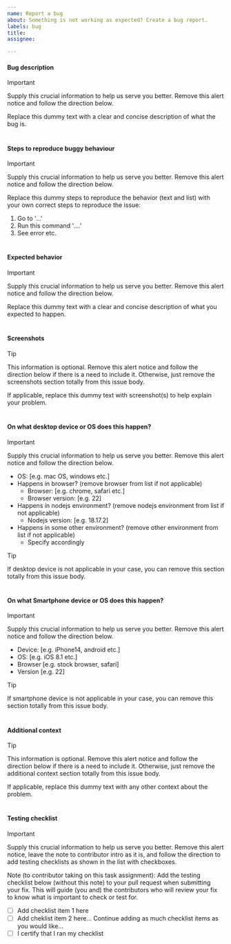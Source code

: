 ```yaml
---
name: Report a bug
about: Something is not working as expected? Create a bug report.
labels: bug
title:
assignee:

---
```


#### Bug description
> [!IMPORTANT]  
> Supply this crucial information to help us serve you better. Remove this alert notice and follow the direction below.

Replace this dummy text with a clear and concise description of what the bug is.

#

#### Steps to reproduce buggy behaviour
> [!IMPORTANT]  
> Supply this crucial information to help us serve you better. Remove this alert notice and follow the direction below.

Replace this dummy steps to reproduce the behavior (text and list) with your own correct steps to reproduce the issue:
1. Go to '...' 
2. Run this command '....'
3. See error etc.

#

#### Expected behavior
> [!IMPORTANT]  
> Supply this crucial information to help us serve you better. Remove this alert notice and follow the direction below.

Replace this dummy text with a clear and concise description of what you expected to happen.

#

#### Screenshots
> [!TIP]  
> This information is optional. Remove this alert notice and follow the direction below if there is a need to include it. Otherwise, just remove the screenshots section totally from this issue body.

If applicable, replace this dummy text with screenshot(s) to help explain your problem.

#

#### On what desktop device or OS does this happen?
> [!IMPORTANT]  
> Supply this crucial information to help us serve you better. Remove this alert notice and follow the direction below.

- OS: [e.g. mac OS, windows etc.]
- Happens in browser? (remove browser from list if not applicable)
  - Browser: [e.g. chrome, safari etc.]
  - Browser version: [e.g. 22]
- Happens in nodejs environment? (remove nodejs environment from list if not applicable)
  - Nodejs version: [e.g. 18.17.2]
- Happens in some other environment? (remove other environment from list if not applicable)
  - Specify accordingly
 
> [!TIP]  
> If desktop device is not applicable in your case, you can remove this section totally from this issue body.

#

#### On what Smartphone device or OS does this happen?
> [!IMPORTANT]  
> Supply this crucial information to help us serve you better. Remove this alert notice and follow the direction below.

- Device: [e.g. iPhone14, android etc.]
- OS: [e.g. iOS 8.1 etc.]
- Browser [e.g. stock browser, safari]
- Version [e.g. 22]

> [!TIP]  
> If smartphone device is not applicable in your case, you can remove this section totally from this issue body.

 #

#### Additional context
> [!TIP]  
> This information is optional. Remove this alert notice and follow the direction below if there is a need to include it. Otherwise, just remove the additional context section totally from this issue body.

If applicable, replace this dummy text with any other context about the problem.

#

#### Testing checklist
> [!IMPORTANT]  
> Supply this crucial information to help us serve you better. Remove this alert notice, leave the note to contributor intro as it is, and follow the direction to add testing checklists as shown in the list with checkboxes.

Note (to contributor taking on this task assignment): Add the testing checklist below (without this note) to your pull request when submitting your fix. This will guide (you and) the contributors who will review your fix to know what is important to check or test for.
- [ ] Add checklist item 1 here
- [ ] Add cheklist item 2 here... Continue adding as much checklist items as you would like...
- [ ] I certify that I ran my checklist
